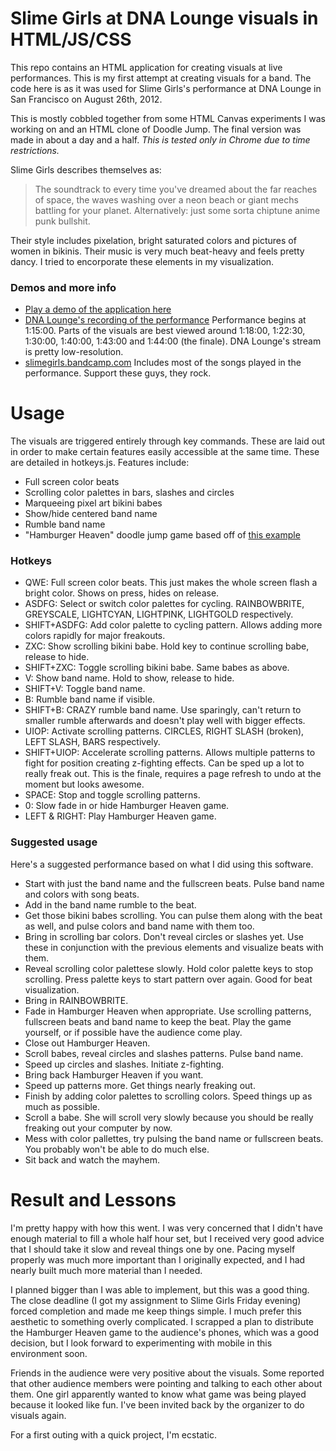 Slime Girls at DNA Lounge visuals in HTML/JS/CSS
========

This repo contains an HTML application for creating visuals at live performances. This is my first attempt at creating visuals for a band. The code here is as it was used for Slime Girls's performance at DNA Lounge in San Francisco on August 26th, 2012. 

This is mostly cobbled together from some HTML Canvas experiments I was working on and an HTML clone of Doodle Jump. The final version was made in about a day and a half. *This is tested only in Chrome due to time restrictions.*

Slime Girls describes themselves as:

> The soundtrack to every time you've dreamed about the far reaches of space, the waves washing over a neon beach or giant mechs battling for your planet. Alternatively: just some sorta chiptune anime punk bullshit.

Their style includes pixelation, bright saturated colors and pictures of women in bikinis. Their music is very much beat-heavy and feels pretty dancy. I tried to encorporate these elements in my visualization.

### Demos and more info

- [Play a demo of the application here](https://dl.dropbox.com/u/994121/canvastest/slime-girls/index.html)
- [DNA Lounge's recording of the performance](http://www.justin.tv/dnalounge/b/330096677) Performance begins at 1:15:00. Parts of the visuals are best viewed around 1:18:00, 1:22:30, 1:30:00, 1:40:00, 1:43:00 and 1:44:00 (the finale). DNA Lounge's stream is pretty low-resolution.
- [slimegirls.bandcamp.com](http://slimegirls.bandcamp.com) Includes most of the songs played in the performance. Support these guys, they rock.

Usage
========

The visuals are triggered entirely through key commands. These are laid out in order to make certain features easily accessible at the same time. These are detailed in hotkeys.js. Features include:

- Full screen color beats
- Scrolling color palettes in bars, slashes and circles
- Marqueeing pixel art bikini babes
- Show/hide centered band name
- Rumble band name
- "Hamburger Heaven" doodle jump game based off of [this example](http://cssdeck.com/labs/html5-doodle-jump/8)

### Hotkeys

- QWE: Full screen color beats. This just makes the whole screen flash a bright color. Shows on press, hides on release.
- ASDFG: Select or switch color palettes for cycling. RAINBOWBRITE, GREYSCALE, LIGHTCYAN, LIGHTPINK, LIGHTGOLD respectively.
- SHIFT+ASDFG: Add color palette to cycling pattern. Allows adding more colors rapidly for major freakouts.
- ZXC: Show scrolling bikini babe. Hold key to continue scrolling babe, release to hide.
- SHIFT+ZXC: Toggle scrolling bikini babe. Same babes as above.
- V: Show band name. Hold to show, release to hide.
- SHIFT+V: Toggle band name.
- B: Rumble band name if visible.
- SHIFT+B: CRAZY rumble band name. Use sparingly, can't return to smaller rumble afterwards and doesn't play well with bigger effects.
- UIOP: Activate scrolling patterns. CIRCLES, RIGHT SLASH (broken), LEFT SLASH, BARS respectively.
- SHIFT+UIOP: Accelerate scrolling patterns. Allows multiple patterns to fight for position creating z-fighting effects. Can be sped up a lot to really freak out. This is the finale, requires a page refresh to undo at the moment but looks awesome.
- SPACE: Stop and toggle scrolling patterns.
- 0: Slow fade in or hide Hamburger Heaven game.
- LEFT & RIGHT: Play Hamburger Heaven game.

### Suggested usage

Here's a suggested performance based on what I did using this software.

- Start with just the band name and the fullscreen beats. Pulse band name and colors with song beats.
- Add in the band name rumble to the beat.
- Get those bikini babes scrolling. You can pulse them along with the beat as well, and pulse colors and band name with them too.
- Bring in scrolling bar colors. Don't reveal circles or slashes yet. Use these in conjunction with the previous elements and visualize beats with them. 
- Reveal scrolling color palettese slowly. Hold color palette keys to stop scrolling. Press palette keys to start pattern over again. Good for beat visualization.
- Bring in RAINBOWBRITE.
- Fade in Hamburger Heaven when appropriate. Use scrolling patterns, fullscreen beats and band name to keep the beat. Play the game yourself, or if possible have the audience come play.
- Close out Hamburger Heaven.
- Scroll babes, reveal circles and slashes patterns. Pulse band name.
- Speed up circles and slashes. Initiate z-fighting.
- Bring back Hamburger Heaven if you want.
- Speed up patterns more. Get things nearly freaking out.
- Finish by adding color palettes to scrolling colors. Speed things up as much as possible.
- Scroll a babe. She will scroll very slowly because you should be really freaking out your computer by now.
- Mess with color pallettes, try pulsing the band name or fullscreen beats. You probably won't be able to do much else.
- Sit back and watch the mayhem.

Result and Lessons
========

I'm pretty happy with how this went. I was very concerned that I didn't have enough material to fill a whole half hour set, but I received very good advice that I should take it slow and reveal things one by one. Pacing myself properly was much more important than I originally expected, and I had nearly built much more material than I needed.

I planned bigger than I was able to implement, but this was a good thing. The close deadline (I got my assignment to Slime Girls Friday evening) forced completion and made me keep things simple. I much prefer this aesthetic to something overly complicated. I scrapped a plan to distribute the Hamburger Heaven game to the audience's phones, which was a good decision, but I look forward to experimenting with mobile in this environment soon.

Friends in the audience were very positive about the visuals. Some reported that other audience members were pointing and talking to each other about them. One girl apparently wanted to know what game was being played because it looked like fun. I've been invited back by the organizer to do visuals again.

For a first outing with a quick project, I'm ecstatic.